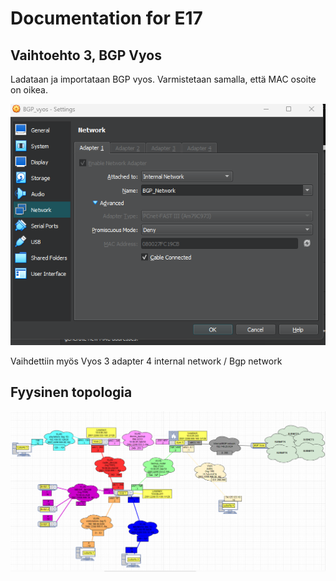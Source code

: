 # Documentation for E17

## Vaihtoehto 3, BGP Vyos

Ladataan ja importataan BGP vyos. Varmistetaan samalla, että MAC osoite on oikea.

![bgpmac](./E17/bgpmac.png)

Vaihdettiin myös Vyos 3 adapter 4 internal network / Bgp network

## Fyysinen topologia

![fyysinen topo](./E17/fyysinentopo.png)
